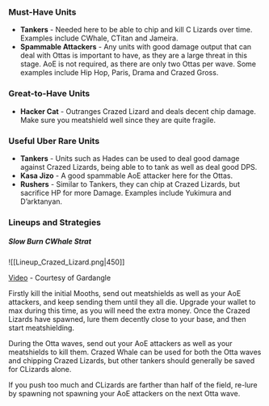 ### Must-Have Units
- **Tankers** - Needed here to be able to chip and kill C Lizards over time. Examples include CWhale, CTitan and Jameira.
- **Spammable Attackers** - Any units with good damage output that can deal with Ottas is important to have, as they are a large threat in this stage. AoE is not required, as there are only two Ottas per wave. Some examples include Hip Hop, Paris, Drama and Crazed Gross.

### Great-to-Have Units
- **Hacker Cat** - Outranges Crazed Lizard and deals decent chip damage. Make sure you meatshield well since they are quite fragile.

### Useful Uber Rare Units
- **Tankers** - Units such as Hades can be used to deal good damage against Crazed Lizards, being able to to tank as well as deal good DPS.
- **Kasa Jizo** - A good spammable AoE attacker here for the Ottas.
- **Rushers** - Similar to Tankers, they can chip at Crazed Lizards, but sacrifice HP for more Damage. Examples include Yukimura and D’arktanyan.

### Lineups and Strategies
##### Slow Burn CWhale Strat

![[Lineup_Crazed_Lizard.png|450]]

[Video](https://www.youtube.com/watch?v=eBzPoY50Fa8) - Courtesy of Gardangle

Firstly kill the initial Mooths, send out meatshields as well as your AoE attackers, and keep sending them until they all die. Upgrade your wallet to max during this time, as you will need the extra money. Once the Crazed Lizards have spawned, lure them decently close to your base, and then start meatshielding. 

During the Otta waves, send out your AoE attackers as well as your meatshields to kill them. Crazed Whale can be used for both the Otta waves and chipping Crazed Lizards, but other tankers should generally be saved for CLizards alone. 

 If you push too much and CLizards are farther than half of the field, re-lure by spawning not spawning your AoE attackers on the next Otta wave.